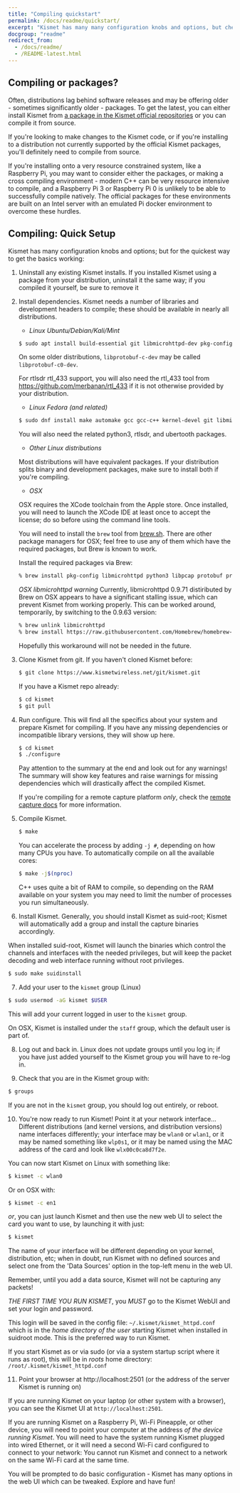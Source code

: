 ```yaml
---
title: "Compiling quickstart"
permalink: /docs/readme/quickstart/
excerpt: "Kismet has many many configuration knobs and options, but check here for the quickest way to get Kismet working with the latest release (or git version) and what you need to compile and do the initial configuration."
docgroup: "readme"
redirect_from:
  - /docs/readme/
  - /README-latest.html
---
```


## Compiling or packages?

Often, distributions lag behind software releases and may be offering older - sometimes significantly older - packages.  To get the latest, you can either install Kismet from [a package in the Kismet official repositories](/docs/readme/packages) or you can compile it from source.

If you're looking to make changes to the Kismet code, or if you're installing to a distribution not currently supported by the official Kismet packages, you'll definitely need to compile from source.

If you're installing onto a very resource constrained system, like a Raspberry Pi, you may want to consider either the packages, or making a cross compiling environment - modern C++ can be very resource intensive to compile, and a Raspberry Pi 3 or Raspberry Pi 0 is unlikely to be able to successfully compile natively.  The official packages for these environments are built on an Intel server with an emulated Pi docker environment to overcome these hurdles.

## Compiling: Quick Setup

Kismet has many configuration knobs and options; but for the quickest way to get the basics working:

1. Uninstall any existing Kismet installs.  If you installed Kismet using a package from your distribution, uninstall it the same way; if you compiled it yourself, be sure to remove it

2. Install dependencies.  Kismet needs a number of libraries and  development headers to compile; these should be available in nearly all distributions.

   * *Linux Ubuntu/Debian/Kali/Mint*

    ```bash
    $ sudo apt install build-essential git libmicrohttpd-dev pkg-config zlib1g-dev libnl-3-dev libnl-genl-3-dev libcap-dev libpcap-dev libnm-dev libdw-dev libsqlite3-dev libprotobuf-dev libprotobuf-c-dev protobuf-compiler protobuf-c-compiler libsensors4-dev libusb-1.0-0-dev python3 python3-setuptools python3-protobuf python3-requests python3-numpy python3-serial python3-usb python3-dev librtlsdr0 libubertooth-dev libbtbb-dev
    ```

    On some older distributions, `libprotobuf-c-dev` may be called `libprotobuf-c0-dev`.
   
    For rtlsdr rtl_433 support, you will also need the rtl_433 tool from https://github.com/merbanan/rtl_433 if it is not otherwise provided by your distribution.

   * *Linux Fedora (and related)*

    ```bash
    $ sudo dnf install make automake gcc gcc-c++ kernel-devel git libmicrohttpd-devel pkg-config zlib-devel libnl3-devel libcap-devel libpcap-devel NetworkManager-libnm-devel libdwarf libdwarf-devel elfutils-devel libsqlite3x-devel protobuf-devel protobuf-c-devel protobuf-compiler protobuf-c-compiler lm_sensors-devel libusb-devel fftw-devel
    ```

    You will also need the related python3, rtlsdr, and ubertooth packages.

   * *Other Linux distributions*

    Most distributions will have equivalent packages.  If your distribution splits binary and development packages, make sure to install both if you're compiling.

   * *OSX*

    OSX requires the XCode toolchain from the Apple store.  Once installed, you will need to launch the XCode IDE at least once to accept the license; do so before using the command line tools.

    You will need to install the `brew` tool from [brew.sh](https://brew.sh).  There are other package managers for OSX; feel free to use any of them which have the required packages, but Brew is known to work.

    Install the required packages via Brew:
    ```bash
    % brew install pkg-config libmicrohttpd python3 libpcap protobuf protobuf-c pcre librtlsdr libbtbb ubertooth
    ```

    *OSX libmicrohttpd warning* Currently, libmicrohttpd 0.9.71 distiributed by Brew on OSX appears to have a significant stalling issue, which can prevent Kismet from working properly.  This can be worked around, temporarily, by switching to the 0.9.63 version:

    ```bash
    % brew unlink libmicrohttpd
    % brew install https://raw.githubusercontent.com/Homebrew/homebrew-core/f524892ab40b918a9ea81c97fbe258c2f7c9f7c2/Formula/libmicrohttpd.rb
    ```

    Hopefully this workaround will not be needed in the future.

3. Clone Kismet from git.  If you haven't cloned Kismet before:
   ```bash
   $ git clone https://www.kismetwireless.net/git/kismet.git
   ```

    If you have a Kismet repo already:

    ```bash
   $ cd kismet
   $ git pull
    ```

4. Run configure.  This will find all the specifics about your system and prepare Kismet for compiling.  If you have any missing dependencies or incompatible library versions, they will show up here.
   ```bash
   $ cd kismet
   $ ./configure
   ```

   Pay attention to the summary at the end and look out for any warnings! The summary will show key features and raise warnings for missing dependencies which will drastically affect the compiled Kismet.

   If you're compiling for a remote capture platform *only*, check the [remote capture docs](/docs/readme/datasources_remote_capture/) for more information.

5. Compile Kismet.
   ```bash
   $ make
   ```

   You can accelerate the process by adding `-j #`, depending on how many CPUs you have.  To automatically compile on all the available cores:
   ```bash
   $ make -j$(nproc)
   ```

   C++ uses quite a bit of RAM to compile, so depending on the RAM available on your system you may need to limit the number of processes you run simultaneously.

6.  Install Kismet.  Generally, you should install Kismet as suid-root; Kismet will automatically add a group and install the capture binaries accordingly.

   When installed suid-root, Kismet will launch the binaries which control the channels and interfaces with the needed privileges, but will keep the packet decoding and web interface running without root privileges.
   ```bash
   $ sudo make suidinstall
   ```

7.  Add your user to the `kismet` group (Linux)
   ```bash
   $ sudo usermod -aG kismet $USER
   ```
   This will add your current logged in user to the `kismet` group.

   On OSX, Kismet is installed under the `staff` group, which the default user is part of.

8.  Log out and back in.  Linux does not update groups until you log in; if you have just added yourself to the Kismet group you will have to re-log in.

9.  Check that you are in the Kismet group with:
   ```bash
   $ groups
   ```
   If you are not in the `kismet` group, you should log out entirely, or reboot.

10.  You're now ready to run Kismet!  Point it at your network interface... Different distributions (and kernel versions, and distribution versions) name interfaces differently; your interface may be `wlan0` or `wlan1`, or it may be named something like `wlp0s1`, or it may be named using the MAC address of the card and look like `wlx00c0ca8d7f2e`.

   You can now start Kismet on Linux with something like:
   ```bash
   $ kismet -c wlan0
   ```

   Or on OSX with:
   ```bash
   $ kismet -c en1
   ```

   *or*, you can just launch Kismet and then use the new web UI to select the card you want to use, by launching it with just:
   ```bash
   $ kismet
   ```

   The name of your interface will be different depending on your kernel, distribution, etc;  when in doubt, run Kismet with no defined sources and select one from the 'Data Sources' option in the top-left menu in the web UI.

   Remember, until you add a data source, Kismet will not be capturing any packets!

   *THE FIRST TIME YOU RUN KISMET*, you *MUST* go to the Kismet WebUI and set your login and password.

   This login will be saved in the config file: `~/.kismet/kismet_httpd.conf` which is in the *home directory of the user* starting Kismet when installed in suidroot mode.  This is the preferred way to run Kismet.

   If you start Kismet as or via sudo (or via a system startup script where it runs as root), this will be in *roots* home directory: `/root/.kismet/kismet_httpd.conf`

11.  Point your browser at http://localhost:2501 (or the address of the server Kismet is running on)

   If you are running Kismet on your laptop (or other system with a browser), you can see the Kismet UI at `http://localhost:2501`.

   If you are running Kismet on a Raspberry Pi, Wi-Fi Pineapple, or other device, you will need to point your computer at the address *of the device running Kismet*.  You will need to have the system running Kismet plugged into wired Ethernet, or it will need a second Wi-Fi card configured to connect to your network:  You cannot run Kismet and connect to a network on the same Wi-Fi card at the same time.

   You will be prompted to do basic configuration - Kismet has many options in the web UI which can be tweaked.  Explore and have fun!

